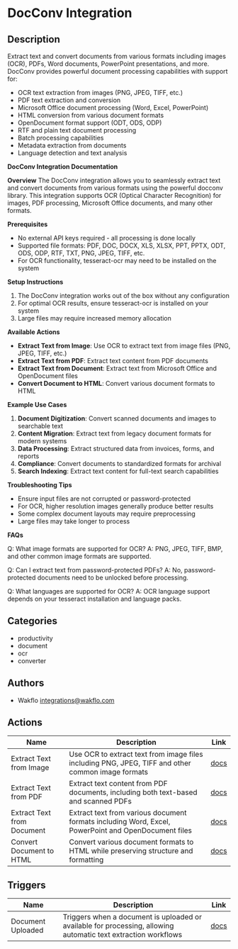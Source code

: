 # DocConv Integration

## Description

Extract text and convert documents from various formats including images (OCR), PDFs, Word documents, PowerPoint presentations, and more. DocConv provides powerful document processing capabilities with support for:

* OCR text extraction from images (PNG, JPEG, TIFF, etc.)
* PDF text extraction and conversion
* Microsoft Office document processing (Word, Excel, PowerPoint)
* HTML conversion from various document formats
* OpenDocument format support (ODT, ODS, ODP)
* RTF and plain text document processing
* Batch processing capabilities
* Metadata extraction from documents
* Language detection and text analysis

**DocConv Integration Documentation**

**Overview**
The DocConv integration allows you to seamlessly extract text and convert documents from various formats using the powerful docconv library. This integration supports OCR (Optical Character Recognition) for images, PDF processing, Microsoft Office documents, and many other formats.

**Prerequisites**

* No external API keys required - all processing is done locally
* Supported file formats: PDF, DOC, DOCX, XLS, XLSX, PPT, PPTX, ODT, ODS, ODP, RTF, TXT, PNG, JPEG, TIFF, etc.
* For OCR functionality, tesseract-ocr may need to be installed on the system

**Setup Instructions**

1. The DocConv integration works out of the box without any configuration
2. For optimal OCR results, ensure tesseract-ocr is installed on your system
3. Large files may require increased memory allocation

**Available Actions**

* **Extract Text from Image**: Use OCR to extract text from image files (PNG, JPEG, TIFF, etc.)
* **Extract Text from PDF**: Extract text content from PDF documents
* **Extract Text from Document**: Extract text from Microsoft Office and OpenDocument files
* **Convert Document to HTML**: Convert various document formats to HTML

**Example Use Cases**

1. **Document Digitization**: Convert scanned documents and images to searchable text
2. **Content Migration**: Extract text from legacy document formats for modern systems
3. **Data Processing**: Extract structured data from invoices, forms, and reports
4. **Compliance**: Convert documents to standardized formats for archival
5. **Search Indexing**: Extract text content for full-text search capabilities

**Troubleshooting Tips**

* Ensure input files are not corrupted or password-protected
* For OCR, higher resolution images generally produce better results
* Some complex document layouts may require preprocessing
* Large files may take longer to process

**FAQs**

Q: What image formats are supported for OCR?
A: PNG, JPEG, TIFF, BMP, and other common image formats are supported.

Q: Can I extract text from password-protected PDFs?
A: No, password-protected documents need to be unlocked before processing.

Q: What languages are supported for OCR?
A: OCR language support depends on your tesseract installation and language packs.

## Categories

- productivity
- document  
- ocr
- converter

## Authors

- Wakflo <integrations@wakflo.com>

## Actions

| Name                      | Description                                                                                           | Link                                     |
|---------------------------|-------------------------------------------------------------------------------------------------------|------------------------------------------|
| Extract Text from Image   | Use OCR to extract text from image files including PNG, JPEG, TIFF and other common image formats  | [docs](actions/extract_text_from_image.md)   |
| Extract Text from PDF     | Extract text content from PDF documents, including both text-based and scanned PDFs                 | [docs](actions/extract_text_from_pdf.md)     |
| Extract Text from Document| Extract text from various document formats including Word, Excel, PowerPoint and OpenDocument files | [docs](actions/extract_text_from_document.md)|
| Convert Document to HTML  | Convert various document formats to HTML while preserving structure and formatting                   | [docs](actions/convert_document_to_html.md)  |

## Triggers

| Name              | Description                                                                                                    | Link                                   |
|-------------------|----------------------------------------------------------------------------------------------------------------|----------------------------------------|
| Document Uploaded | Triggers when a document is uploaded or available for processing, allowing automatic text extraction workflows | [docs](triggers/document_uploaded.md) |